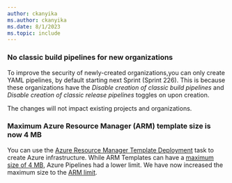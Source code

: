 ```yaml
---
author: ckanyika
ms.author: ckanyika
ms.date: 8/1/2023
ms.topic: include
---
```


### No classic build pipelines for new organizations

To improve the security of newly-created organizations,you can only create YAML pipelines, by default starting next Sprint (Sprint 226). This is because these organizations have the _Disable creation of classic build pipelines_ and _Disable creation of classic release pipelines_ toggles on upon creation. 

The changes will not impact existing projects and organizations.

### Maximum Azure Resource Manager (ARM) template size is now 4 MB

You can use the [Azure Resource Manager Template Deployment](/azure/devops/pipelines/tasks/reference/azure-resource-manager-template-deployment-v3?view=azure-pipelines) task to create Azure infrastructure. While ARM Templates can have a [maximum size of 4 MB](/azure-resource-manager/templates/best-practices#template-limits), Azure Pipelines had a lower limit. We have now increased the maximum size to the [ARM limit](/azure/devops/pipelines/tasks/reference/azure-resource-manager-template-deployment-v3?view=azure-pipelines).